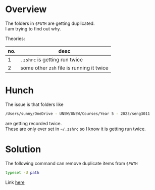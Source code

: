 # Overview

The folders in `$PATH` are getting duplicated.  
I am trying to find out why.

Theories:

| no. | desc                                      |
| --- | ----------------------------------------- |
| 1   | `.zshrc` is getting run twice             |
| 2   | some other `zsh` file is running it twice |

# Hunch

The issue is that folders like

```sh
/Users/sunny/OneDrive - UNSW/UNSW/Courses/Year 5 - 2023/seng3011
```

are getting recorded twice.  
These are only ever set in `~/.zshrc` so I know it is getting run twice.

# Solution

The following command can remove duplicate items from `$PATH`

```sh
typeset -U path
```

Link [here](https://tech.serhatteker.com/post/2019-12/remove-duplicates-in-path-zsh/)
